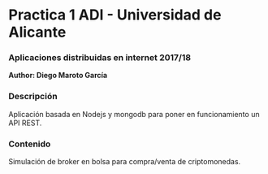 # Practica 1 ADI - Universidad de Alicante
### Aplicaciones distribuidas en internet 2017/18
**Author: Diego Maroto García**

### Descripción
Aplicación basada en Nodejs y mongodb para poner en funcionamiento un API REST.
### Contenido
Simulación de broker en bolsa para compra/venta de criptomonedas.